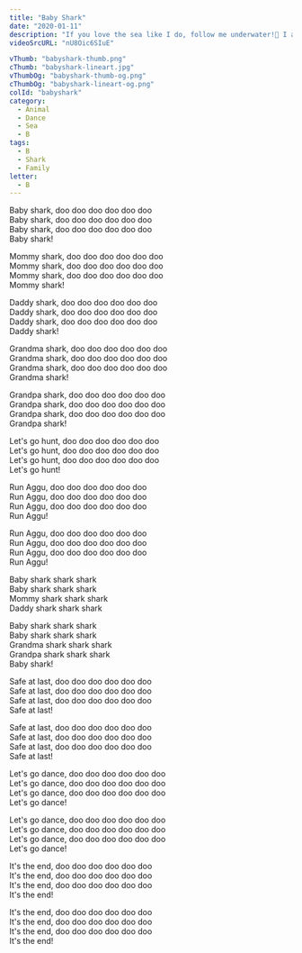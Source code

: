 ```yaml
---
title: "Baby Shark"
date: "2020-01-11"
description: "If you love the sea like I do, follow me underwater!🦈 I am going to have a party with all the beautiful creatures of the ocean. Swim with me and let's make the seafloor... the greatest dancefloor ever!"
videoSrcURL: "nU8Oic6SIuE"

vThumb: "babyshark-thumb.png"
cThumb: "babyshark-lineart.jpg"
vThumbOg: "babyshark-thumb-og.png"
cThumbOg: "babyshark-lineart-og.png"
colId: "babyshark"
category:
  - Animal
  - Dance
  - Sea
  - B
tags:
  - B
  - Shark
  - Family
letter:
  - B
---
```


<p>
Baby shark, doo doo doo doo doo doo<br />
Baby shark, doo doo doo doo doo doo<br />
Baby shark, doo doo doo doo doo doo<br />
Baby shark!</p>
<p>
Mommy shark, doo doo doo doo doo doo<br />
Mommy shark, doo doo doo doo doo doo<br />
Mommy shark, doo doo doo doo doo doo<br />
Mommy shark!</p>
<p>
Daddy shark, doo doo doo doo doo doo<br />
Daddy shark, doo doo doo doo doo doo<br />
Daddy shark, doo doo doo doo doo doo<br />
Daddy shark!</p>
<p>
Grandma shark, doo doo doo doo doo doo<br />
Grandma shark, doo doo doo doo doo doo<br />
Grandma shark, doo doo doo doo doo doo<br />
Grandma shark!</p>
<p>
Grandpa shark, doo doo doo doo doo doo<br />
Grandpa shark, doo doo doo doo doo doo<br />
Grandpa shark, doo doo doo doo doo doo<br />
Grandpa shark!</p>
<p>
Let's go hunt, doo doo doo doo doo doo<br />
Let's go hunt, doo doo doo doo doo doo<br />
Let's go hunt, doo doo doo doo doo doo<br />
Let's go hunt!</p>
<p>
Run Aggu, doo doo doo doo doo doo<br />
Run Aggu, doo doo doo doo doo doo<br />
Run Aggu, doo doo doo doo doo doo<br />
Run Aggu!</p>
<p>
Run Aggu, doo doo doo doo doo doo<br />
Run Aggu, doo doo doo doo doo doo<br />
Run Aggu, doo doo doo doo doo doo<br />
Run Aggu!</p>
<p>
Baby shark shark shark<br />
Baby shark shark shark<br />
Mommy shark shark shark<br />
Daddy shark shark shark</p>
<p>
Baby shark shark shark<br />
Baby shark shark shark<br />
Grandma shark shark shark<br />
Grandpa shark shark shark<br />
Baby shark!</p>
<p>
Safe at last, doo doo doo doo doo doo<br />
Safe at last, doo doo doo doo doo doo<br />
Safe at last, doo doo doo doo doo doo<br />
Safe at last!</p>
<p>
Safe at last, doo doo doo doo doo doo<br />
Safe at last, doo doo doo doo doo doo<br />
Safe at last, doo doo doo doo doo doo<br />
Safe at last!</p>
<p>
Let's go dance, doo doo doo doo doo doo<br />
Let's go dance, doo doo doo doo doo doo<br />
Let's go dance, doo doo doo doo doo doo<br />
Let's go dance!</p>
<p>
Let's go dance, doo doo doo doo doo doo<br />
Let's go dance, doo doo doo doo doo doo<br />
Let's go dance, doo doo doo doo doo doo<br />
Let's go dance!</p>
<p>
It's the end, doo doo doo doo doo doo<br />
It's the end, doo doo doo doo doo doo<br />
It's the end, doo doo doo doo doo doo<br />
It's the end!</p>
<p>
It's the end, doo doo doo doo doo doo<br />
It's the end, doo doo doo doo doo doo<br />
It's the end, doo doo doo doo doo doo<br />
It's the end!</p>
